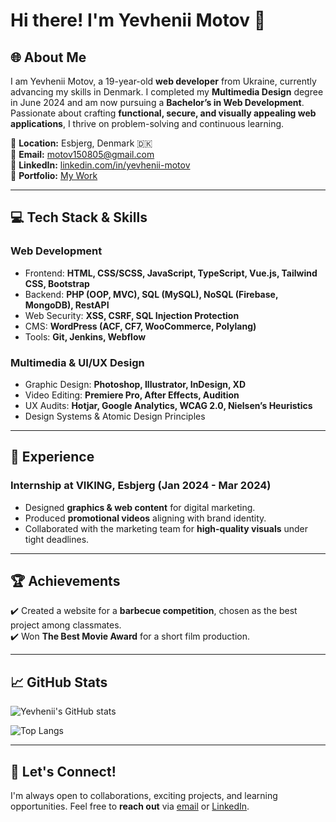# Hi there! I'm Yevhenii Motov 👋

## 🌐 About Me
I am Yevhenii Motov, a 19-year-old **web developer** from Ukraine, currently advancing my skills in Denmark. I completed my **Multimedia Design** degree in June 2024 and am now pursuing a **Bachelor’s in Web Development**. Passionate about crafting **functional, secure, and visually appealing web applications**, I thrive on problem-solving and continuous learning. 

🔹 **Location:** Esbjerg, Denmark 🇩🇰  
🔹 **Email:** [motov150805@gmail.com](mailto:motov150805@gmail.com)  
🔹 **LinkedIn:** [linkedin.com/in/yevhenii-motov](https://www.linkedin.com/in/yevhenii-motov)  
🔹 **Portfolio:** [My Work](https://portfolio-ed1cb.web.app)  

---

## 💻 Tech Stack & Skills
### **Web Development**
- Frontend: **HTML, CSS/SCSS, JavaScript, TypeScript, Vue.js, Tailwind CSS, Bootstrap**
- Backend: **PHP (OOP, MVC), SQL (MySQL), NoSQL (Firebase, MongoDB), RestAPI**
- Web Security: **XSS, CSRF, SQL Injection Protection**
- CMS: **WordPress (ACF, CF7, WooCommerce, Polylang)**
- Tools: **Git, Jenkins, Webflow**

### **Multimedia & UI/UX Design**
- Graphic Design: **Photoshop, Illustrator, InDesign, XD**
- Video Editing: **Premiere Pro, After Effects, Audition**
- UX Audits: **Hotjar, Google Analytics, WCAG 2.0, Nielsen’s Heuristics**
- Design Systems & Atomic Design Principles

---

## 🎯 Experience
### **Internship at VIKING, Esbjerg (Jan 2024 - Mar 2024)**
- Designed **graphics & web content** for digital marketing.
- Produced **promotional videos** aligning with brand identity.
- Collaborated with the marketing team for **high-quality visuals** under tight deadlines.

---

## 🏆 Achievements
✔️ Created a website for a **barbecue competition**, chosen as the best project among classmates.  
✔️ Won **The Best Movie Award** for a short film production.  

---

## 📈 GitHub Stats
![Yevhenii's GitHub stats](https://github-readme-stats.vercel.app/api?username=Yevhenii15&show_icons=true&theme=radical)

![Top Langs](https://github-readme-stats.vercel.app/api/top-langs/?username=Yevhenii15&layout=compact&theme=radical)

---

## 🚀 Let's Connect!
I'm always open to collaborations, exciting projects, and learning opportunities. Feel free to **reach out** via [email](mailto:motov150805@gmail.com) or [LinkedIn](https://www.linkedin.com/in/yevhenii-motov).
